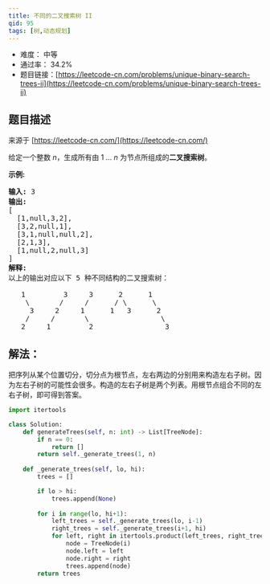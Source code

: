 ```yaml
---
title: 不同的二叉搜索树 II
qid: 95
tags: [树,动态规划]
---
```



- 难度： 中等
- 通过率： 34.2%
- 题目链接：[https://leetcode-cn.com/problems/unique-binary-search-trees-ii](https://leetcode-cn.com/problems/unique-binary-search-trees-ii)


## 题目描述

来源于 [https://leetcode-cn.com/](https://leetcode-cn.com/)

<p>给定一个整数 <em>n</em>，生成所有由 1 ...&nbsp;<em>n</em> 为节点所组成的<strong>二叉搜索树</strong>。</p>

<p><strong>示例:</strong></p>

<pre><strong>输入:</strong> 3
<strong>输出:</strong>
[
&nbsp; [1,null,3,2],
&nbsp; [3,2,null,1],
&nbsp; [3,1,null,null,2],
&nbsp; [2,1,3],
&nbsp; [1,null,2,null,3]
]
<strong>解释:</strong>
以上的输出对应以下 5 种不同结构的二叉搜索树：

   1         3     3      2      1
    \       /     /      / \      \
     3     2     1      1   3      2
    /     /       \                 \
   2     1         2                 3
</pre>


## 解法：

把序列从某个位置切分，切分点为根节点，左右两边的分别用来构造左右子树。因为左右子树的可能性会很多。构造的左右子树是两个列表。用根节点组合不同的左右子树，即可得到答案。

```python
import itertools

class Solution:
    def generateTrees(self, n: int) -> List[TreeNode]:
        if n == 0:
            return []
        return self._generate_trees(1, n)
    
    def _generate_trees(self, lo, hi):
        trees = []

        if lo > hi:
            trees.append(None)
        
        for i in range(lo, hi+1):
            left_trees = self._generate_trees(lo, i-1)
            right_trees = self._generate_trees(i+1, hi)
            for left, right in itertools.product(left_trees, right_trees):
                node = TreeNode(i)
                node.left = left
                node.right = right
                trees.append(node)
        return trees
```